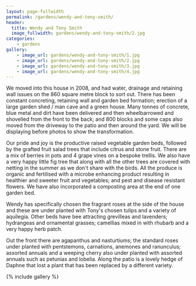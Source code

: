 ```yaml
---
layout: page-fullwidth
permalink: /gardens/wendy-and-tony-smith/
header:
  title: Wendy and Tony Smith
  image_fullwidth: gardens/wendy-and-tony-smith/2.jpg
categories:
    - gardens
gallery:
    - image_url: gardens/wendy-and-tony-smith/1.jpg
    - image_url: gardens/wendy-and-tony-smith/2.jpg
    - image_url: gardens/wendy-and-tony-smith/3.jpg
    - image_url: gardens/wendy-and-tony-smith/4.jpg
---
```


We moved into this house in 2008, and had water, drainage and retaining wall issues on the 860 square metre block to sort out.
There has been constant concreting, retaining wall and garden bed formation; erection of a large garden shed / man cave and a green house. Many tonnes of concrete, blue metal and dirt have been delivered and then wheelbarrowed and shovelled from the front to the back; and 800 blocks and some caps also moved from the driveway to the patio and then around the yard. We will be displaying before photos to show the transformation.

Our pride and joy is the productive raised vegetable garden beds, followed by the grafted fruit salad trees that include citrus and stone fruit. There are a mix of berries in pots and  4 grape vines on a bespoke trellis.   We also have a very happy little fig tree that along with all the other trees are covered with netting in the summer as we don't share with the birds.  All the produce is organic and fertilised with a microbe enhancing product resulting in healthier and sweeter fruit and vegetables; and pest and disease resistant flowers. We have also incorporated a composting area at the end of one garden bed.

Wendy has specifically chosen the fragrant roses at the side of the house and these are under planted with Tony's chosen tulips and a variety of aquilegia.  Other  beds have bee attracting grevilleas and lavenders; hydrangeas and ornamental grasses; camellias mixed in with rhubarb and a very happy herb patch.

Out the front there are agapanthus and nasturtiums; the standard roses under planted with pentstemons, carnations, anemones and ranunculus; assorted annuals and a weeping cherry also under planted with assorted annuals such as petunias and lobelia. Along the patio is a lovely hedge of Daphne that lost a plant that has been replaced by a different variety.

{% include gallery %}